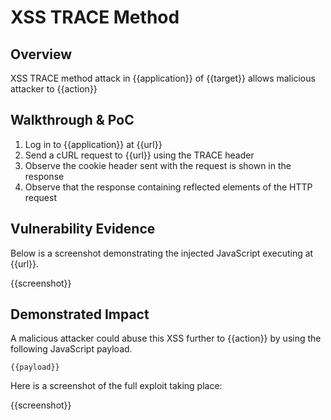 # XSS TRACE Method

## Overview

<!--
Provide a 1-2 sentence description - see http://cveproject.github.io/docs/content/key-details-phrasing.pdf for tips

This format is a good guide:
[VULNTYPE] in [COMPONENT] in [APPLICATION] allows [ATTACKER] to [IMPACT] via [VECTOR] 
-->

XSS TRACE method attack in {{application}} of {{target}} allows malicious attacker to {{action}}

## Walkthrough & PoC

<!--
Provide a step-by-step walkthrough on how to access the vulnerable injection point, and how to exploit the vulnerability.
Adding a dot-pointed walkthrough with relevant screenshots will speed triage time and result in faster rewards!
-->

1. Log in to {{application}} at {{url}}
1. Send a cURL request to {{url}} using the TRACE header
1. Observe the cookie header sent with the request is shown in the response
1. Observe that the response containing reflected elements of the HTTP request

## Vulnerability Evidence

<!--
Your submission MUST include evidence of the vulnerability and not be theoretical in nature.

For a TRACE method XSS vulnerability, please include a cURL request that can be executed to easily demonstrate and reproduce the issue. 
-->

Below is a screenshot demonstrating the injected JavaScript executing at {{url}}.

{{screenshot}}

## Demonstrated Impact

<!--
Attempt to escalate the XSS to perform additional actions (such as stealing HttpOnly cookies). If this is possible, provide a full proof-of-concept here.
--> 

A malicious attacker could abuse this XSS further to {{action}} by using the following JavaScript payload.

```
{{payload}}
```

Here is a screenshot of the full exploit taking place:

{{screenshot}}
